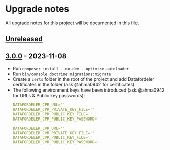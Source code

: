 
# Upgrade notes

All upgrade notes for this project will be documented in this file.

## [Unreleased]

## [3.0.0] - 2023-11-08

- Run `composer install --no-dev --optimize-autoloader`
- Run `bin/console doctrine:migrations:migrate`
- Create a `certs` folder in the root of the project and add Datafordeler certificates in the folder (ask @ahma0942 for certificates)
- The following environment keys have been introduced (ask @ahma0942 for URLs & Public key passwords):
    ```yaml
    DATAFORDELER_CPR_URL=''
    DATAFORDELER_CPR_PRIVATE_KEY_FILE=''
    DATAFORDELER_CPR_PUBLIC_KEY_FILE=''
    DATAFORDELER_CPR_PUBLIC_KEY_PASSWORD=''

    DATAFORDELER_CVR_URL=''
    DATAFORDELER_CVR_PRIVATE_KEY_FILE=''
    DATAFORDELER_CVR_PUBLIC_KEY_FILE=''
    DATAFORDELER_CVR_PUBLIC_KEY_PASSWORD=''
    ```
[Unreleased]: https://github.com/itk-dev/kontrolgruppen/compare/2.0.3...HEAD
[3.0.0]: https://github.com/itk-dev/kontrolgruppen/compare/2.0.3...3.0.0

